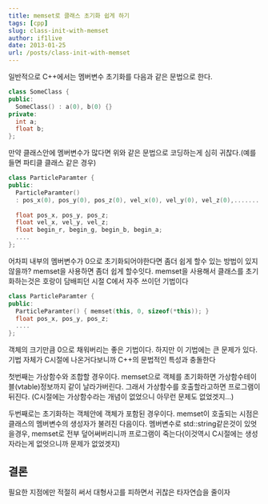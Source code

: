 ```yaml
---
title: memset로 클래스 초기화 쉽게 하기
tags: [cpp]
slug: class-init-with-memset
author: if1live
date: 2013-01-25
url: /posts/class-init-with-memset
---
```


일반적으로 C++에서는 멤버변수 초기화를 다음과 같은 문법으로 한다.

```cpp
class SomeClass {
public:
  SomeClass() : a(0), b(0) {}
private:
  int a;
  float b;
};
```

만약 클래스안에 멤버변수가 많다면 위와 같은 문법으로 코딩하는게 심히 귀찮다.(예를 들면 파티클 클래스 같은 경우)
```cpp
class ParticleParamter {
public:
  ParticleParamter()
  : pos_x(0), pos_y(0), pos_z(0), vel_x(0), vel_y(0), vel_z(0),.......
  
  float pos_x, pos_y, pos_z;
  float vel_x, vel_y, vel_z;
  float begin_r, begin_g, begin_b, begin_a;
  ....
};
```

어차피 내부의 멤버변수가 0으로 초기화되어야한다면 좀더 쉽게 할수 있는 방법이 있지 않을까? 
memset을 사용하면 좀더 쉽게 할수잇다. memset을 사용해서 클래스를 초기화하는것은 호랑이 담배피던 시절 C에서 자주 쓰이던 기법이다
```cpp
class ParticleParamter {
public:
  ParticleParamter() { memset(this, 0, sizeof(*this)); }
  float pos_x, pos_y, pos_z;
  ....
};
```

<!--adsense-->

객체의 크기만큼 0으로 채워버리는 좋은 기법이다. 
하지만 이 기법에는 큰 문제가 있다. 기법 자체가 C시절에 나온거다보니까 C++의 문법적인 특성과 충돌한다

첫번째는 가상함수와 조합할 경우이다. memset으로 객체를 초기화하면 가상함수테이블(vtable)정보까지 같이 날라가버린다.
그래서 가상함수를 호출할라고하면 프로그램이 뒤진다. (C시절에는 가상함수라는 개념이 없었으니 아무런 문제도 없었겟지...)

두번째로는 초기화하는 객체안에 객체가 포함된 경우이다. memset이 호출되는 시점은 클래스의 멤버변수의 생성자가 불려진 다음이다.
멤버변수로 std::string같은것이 있엇을경우, memset로 전부 덮어써버리니까 프로그램이 죽는다(이것역시 C시절에는 생성자라는게 없엇으니까 문제가 없었겟지)

## 결론
필요한 지점에만 적절히 써서 대형사고를 피하면서 귀찮은 타자연습을 줄이자
